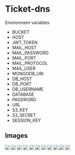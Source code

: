 # Ticket-dns

Environment variables

- BUCKET
- HOST
- JWT_TOKEN
- MAIL_HOST
- MAIL_PASSWORD
- MAIL_PORT
- MAIL_PROTOCOL
- MAIL_USER
- MONGODB_URI
- DB_HOST
- DB_PORT
- DB_USERNAME
- DATABASE
- PASSWORD
- URL
- S3_KEY
- S3_SECRET
- SESSION_KEY

## Images

![](https://portfolio-dns.herokuapp.com/api/project/file/5db58ed59c652a001e024b30/Screenshot_20191027_092721.png)
![](https://portfolio-dns.herokuapp.com/api/project/file/5db58ed59c652a001e024b30/Screenshot_20191027_092820.png)
![](https://portfolio-dns.herokuapp.com/api/project/file/5db58ed59c652a001e024b30/Screenshot_20191027_092840.png)
![](https://portfolio-dns.herokuapp.com/api/project/file/5db58ed59c652a001e024b30/Screenshot_20191027_092920.png)
![](https://portfolio-dns.herokuapp.com/api/project/file/5db58ed59c652a001e024b30/Screenshot_20191027_092943.png)
![](https://portfolio-dns.herokuapp.com/api/project/file/5db58ed59c652a001e024b30/Screenshot_20191027_093007.png)
![](https://portfolio-dns.herokuapp.com/api/project/file/5db58ed59c652a001e024b30/Screenshot_20191027_093022.png)
![](https://portfolio-dns.herokuapp.com/api/project/file/5db58ed59c652a001e024b30/Screenshot_20191027_093102.png)
![](https://portfolio-dns.herokuapp.com/api/project/file/5db58ed59c652a001e024b30/Screenshot_20191027_093118.png)
![](https://portfolio-dns.herokuapp.com/api/project/file/5db58ed59c652a001e024b30/Screenshot_20191027_093130.png)
![](https://portfolio-dns.herokuapp.com/api/project/file/5db58ed59c652a001e024b30/Screenshot_20191027_093143.png)